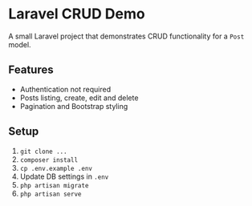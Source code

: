 # Laravel CRUD Demo

A small Laravel project that demonstrates CRUD functionality for a `Post` model.

## Features
- Authentication not required
- Posts listing, create, edit and delete
- Pagination and Bootstrap styling

## Setup
1. `git clone ...`
2. `composer install`
3. `cp .env.example .env`
4. Update DB settings in `.env`
5. `php artisan migrate`
6. `php artisan serve`

